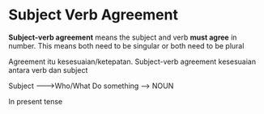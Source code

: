 # Subject Verb Agreement
**Subject-verb agreement** means the subject and verb **must agree** in number. This means both need to be singular or both need to be plural

Agreement itu kesesuaian/ketepatan. Subject-verb agreement kesesuaian antara verb dan subject 

Subject --->Who/What Do something --> NOUN

In present tense

